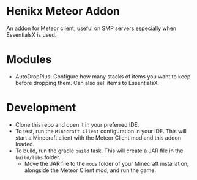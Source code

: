 # Henikx Meteor Addon

An addon for Meteor client, useful on SMP servers especially when EssentialsX is used.




# Modules

- AutoDropPlus: Configure how many stacks of items you want to keep before dropping them. Can also sell items to EssentialsX.

# Development

- Clone this repo and open it in your preferred IDE.
- To test, run the `Minecraft Client` configuration in your IDE.
  This will start a Minecraft client with the Meteor Client mod and this addon loaded.
- To build, run the gradle `build` task. This will create a JAR file in the `build/libs` folder.
    - Move the JAR file to the `mods` folder of your Minecraft installation, alongside the Meteor Client mod, and run the
      game.
